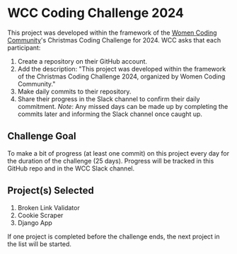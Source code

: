 # WCC Coding Challenge 2024
This project was developed within the framework of the [Women Coding Community](https://womencodingcommunity.com/)'s Christmas Coding Challenge for 2024. WCC asks that each participant: 
1. Create a repository on their GitHub account.
2. Add the description: "This project was developed within the framework of the Christmas Coding Challenge 2024, organized by Women Coding Community."
3. Make daily commits to their repository.
4. Share their progress in the Slack channel to confirm their daily commitment.
*Note*: Any missed days can be made up by completing the commits later and informing the Slack channel once caught up.

## Challenge Goal
To make a bit of progress (at least one commit) on this project every day for the duration of the challenge (25 days). Progress will be tracked in this GitHub repo and in the WCC Slack channel.

## Project(s) Selected
1. Broken Link Validator
2. Cookie Scraper
3. Django App

If one project is completed before the challenge ends, the next project in the list will be started.
